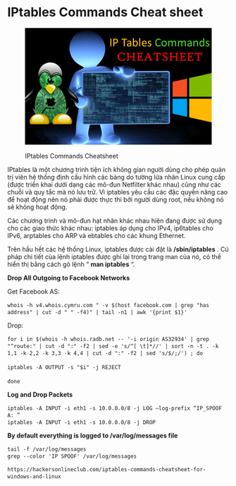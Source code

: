 # IPtables Commands Cheat sheet

<figure><img src="../.gitbook/assets/IP-Tables-Commands-Cheatsheet.png" alt=""><figcaption><p>IPtables Commands Cheatsheet</p></figcaption></figure>

IPtables là một chương trình tiện ích không gian người dùng cho phép quản trị viên hệ thống định cấu hình các bảng do tường lửa nhân Linux cung cấp (được triển khai dưới dạng các mô-đun Netfilter khác nhau) cũng như các chuỗi và quy tắc mà nó lưu trữ. Vì iptables yêu cầu các đặc quyền nâng cao để hoạt động nên nó phải được thực thi bởi người dùng root, nếu không nó sẽ không hoạt động.

Các chương trình và mô-đun hạt nhân khác nhau hiện đang được sử dụng cho các giao thức khác nhau: iptables áp dụng cho IPv4, ip6tables cho IPv6, arptables cho ARP và ebtables cho các khung Ethernet.

Trên hầu hết các hệ thống Linux, iptables được cài đặt là **/sbin/iptables** . Cú pháp chi tiết của lệnh iptables được ghi lại trong trang man của nó, có thể hiển thị bằng cách gõ lệnh “ **man iptables** “.

**Drop All Outgoing to Facebook Networks**

Get Facebook AS:

```
whois -h v4.whois.cymru.com " -v $(host facebook.com | grep "has address" | cut -d " " -f4)" | tail -n1 | awk '{print $1}'
```

Drop:

```
for i in $(whois -h whois.radb.net -- '-i origin AS32934' | grep "^route:" | cut -d ":" -f2 | sed -e 's/^[ \t]*//' | sort -n -t . -k 1,1 -k 2,2 -k 3,3 -k 4,4 | cut -d ":" -f2 | sed 's/$/;/') ; do

iptables -A OUTPUT -s "$i" -j REJECT

done
```

**Log and Drop Packets**

```
iptables -A INPUT -i eth1 -s 10.0.0.0/8 -j LOG –log-prefix “IP_SPOOF A: ”
iptables -A INPUT -i eth1 -s 10.0.0.0/8 -j DROP
```

**By default everything is logged to /var/log/messages file**

```
tail -f /var/log/messages
grep --color 'IP SPOOF' /var/log/messages
```

```
https://hackersonlineclub.com/iptables-commands-cheatsheet-for-windows-and-linux
```
